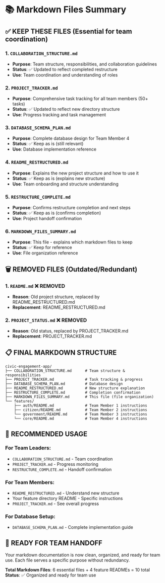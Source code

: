 # 📚 Markdown Files Summary

## ✅ **KEEP THESE FILES (Essential for team coordination)**

### **1. `COLLABORATION_STRUCTURE.md`**
- **Purpose**: Team structure, responsibilities, and collaboration guidelines
- **Status**: ✅ Updated to reflect completed restructure
- **Use**: Team coordination and understanding of roles

### **2. `PROJECT_TRACKER.md`**
- **Purpose**: Comprehensive task tracking for all team members (50+ tasks)
- **Status**: ✅ Updated to reflect new directory structure
- **Use**: Progress tracking and task management

### **3. `DATABASE_SCHEMA_PLAN.md`**
- **Purpose**: Complete database design for Team Member 4
- **Status**: ✅ Keep as is (still relevant)
- **Use**: Database implementation reference

### **4. `README_RESTRUCTURED.md`**
- **Purpose**: Explains the new project structure and how to use it
- **Status**: ✅ Keep as is (explains new structure)
- **Use**: Team onboarding and structure understanding

### **5. `RESTRUCTURE_COMPLETE.md`**
- **Purpose**: Confirms restructure completion and next steps
- **Status**: ✅ Keep as is (confirms completion)
- **Use**: Project handoff confirmation

### **6. `MARKDOWN_FILES_SUMMARY.md`**
- **Purpose**: This file - explains which markdown files to keep
- **Status**: ✅ Keep for reference
- **Use**: File organization reference

## 🗑️ **REMOVED FILES (Outdated/Redundant)**

### **1. `README.md`** ❌ REMOVED
- **Reason**: Old project structure, replaced by README_RESTRUCTURED.md
- **Replacement**: README_RESTRUCTURED.md

### **2. `PROJECT_STATUS.md`** ❌ REMOVED
- **Reason**: Old status, replaced by PROJECT_TRACKER.md
- **Replacement**: PROJECT_TRACKER.md

## 📋 **FINAL MARKDOWN STRUCTURE**

```
civic-engagement-app/
├── COLLABORATION_STRUCTURE.md      # Team structure & responsibilities
├── PROJECT_TRACKER.md              # Task tracking & progress
├── DATABASE_SCHEMA_PLAN.md         # Database design
├── README_RESTRUCTURED.md          # New structure explanation
├── RESTRUCTURE_COMPLETE.md         # Completion confirmation
├── MARKDOWN_FILES_SUMMARY.md       # This file (file organization)
└── features/
    ├── auth/README.md              # Team Member 1 instructions
    ├── citizen/README.md           # Team Member 2 instructions
    └── government/README.md        # Team Member 3 instructions
    └── core/README.md              # Team Member 4 instructions
```

## 🎯 **RECOMMENDED USAGE**

### **For Team Leaders:**
- `COLLABORATION_STRUCTURE.md` - Team coordination
- `PROJECT_TRACKER.md` - Progress monitoring
- `RESTRUCTURE_COMPLETE.md` - Handoff confirmation

### **For Team Members:**
- `README_RESTRUCTURED.md` - Understand new structure
- Your feature directory README - Specific instructions
- `PROJECT_TRACKER.md` - See overall progress

### **For Database Setup:**
- `DATABASE_SCHEMA_PLAN.md` - Complete implementation guide

## 🚀 **READY FOR TEAM HANDOFF**

Your markdown documentation is now clean, organized, and ready for team use. Each file serves a specific purpose without redundancy.

**Total Markdown Files**: 6 essential files + 4 feature READMEs = 10 total
**Status**: ✅ Organized and ready for team use
